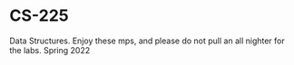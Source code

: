 # CS-225
Data Structures. Enjoy these mps, and please do not pull an all nighter for the labs. Spring 2022
